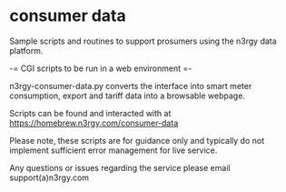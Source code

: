 # consumer data
Sample scripts and routines to support prosumers using the n3rgy data platform.

-= CGI scripts to be run in a web environment =-

n3rgy-consumer-data.py converts the interface into smart meter consumption, export and tariff data into a browsable webpage.

Scripts can be found and interacted with at https://homebrew.n3rgy.com/consumer-data

Please note, these scripts are for guidance only and typically do not implement sufficient error management for live service.

Any questions or issues regarding the service please email support(a)n3rgy.com

